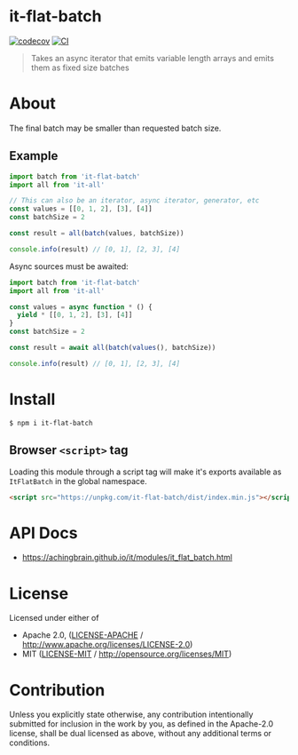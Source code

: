 # it-flat-batch

[![codecov](https://img.shields.io/codecov/c/github/achingbrain/it.svg?style=flat-square)](https://codecov.io/gh/achingbrain/it)
[![CI](https://img.shields.io/github/actions/workflow/status/achingbrain/it/js-test-and-release.yml?branch=main\&style=flat-square)](https://github.com/achingbrain/it/actions/workflows/js-test-and-release.yml?query=branch%3Amain)

> Takes an async iterator that emits variable length arrays and emits them as fixed size batches

# About

<!--

!IMPORTANT!

Everything in this README between "# About" and "# Install" is automatically
generated and will be overwritten the next time the doc generator is run.

To make changes to this section, please update the @packageDocumentation section
of src/index.js or src/index.ts

To experiment with formatting, please run "npm run docs" from the root of this
repo and examine the changes made.

-->

The final batch may be smaller than requested batch size.

## Example

```javascript
import batch from 'it-flat-batch'
import all from 'it-all'

// This can also be an iterator, async iterator, generator, etc
const values = [[0, 1, 2], [3], [4]]
const batchSize = 2

const result = all(batch(values, batchSize))

console.info(result) // [0, 1], [2, 3], [4]
```

Async sources must be awaited:

```javascript
import batch from 'it-flat-batch'
import all from 'it-all'

const values = async function * () {
  yield * [[0, 1, 2], [3], [4]]
}
const batchSize = 2

const result = await all(batch(values(), batchSize))

console.info(result) // [0, 1], [2, 3], [4]
```

# Install

```console
$ npm i it-flat-batch
```

## Browser `<script>` tag

Loading this module through a script tag will make it's exports available as `ItFlatBatch` in the global namespace.

```html
<script src="https://unpkg.com/it-flat-batch/dist/index.min.js"></script>
```

# API Docs

- <https://achingbrain.github.io/it/modules/it_flat_batch.html>

# License

Licensed under either of

- Apache 2.0, ([LICENSE-APACHE](LICENSE-APACHE) / <http://www.apache.org/licenses/LICENSE-2.0>)
- MIT ([LICENSE-MIT](LICENSE-MIT) / <http://opensource.org/licenses/MIT>)

# Contribution

Unless you explicitly state otherwise, any contribution intentionally submitted for inclusion in the work by you, as defined in the Apache-2.0 license, shall be dual licensed as above, without any additional terms or conditions.
